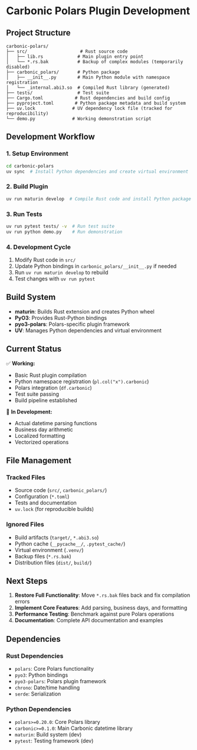 # Carbonic Polars Plugin Development

## Project Structure

```
carbonic-polars/
├── src/                    # Rust source code
│   ├── lib.rs             # Main plugin entry point
│   └── *.rs.bak           # Backup of complex modules (temporarily disabled)
├── carbonic_polars/       # Python package
│   ├── __init__.py        # Main Python module with namespace registration
│   └── _internal.abi3.so  # Compiled Rust library (generated)
├── tests/                 # Test suite
├── Cargo.toml            # Rust dependencies and build config
├── pyproject.toml        # Python package metadata and build system
├── uv.lock              # UV dependency lock file (tracked for reproducibility)
└── demo.py              # Working demonstration script
```

## Development Workflow

### 1. Setup Environment
```bash
cd carbonic-polars
uv sync  # Install Python dependencies and create virtual environment
```

### 2. Build Plugin
```bash
uv run maturin develop  # Compile Rust code and install Python package
```

### 3. Run Tests
```bash
uv run pytest tests/ -v  # Run test suite
uv run python demo.py    # Run demonstration
```

### 4. Development Cycle
1. Modify Rust code in `src/`
2. Update Python bindings in `carbonic_polars/__init__.py` if needed
3. Run `uv run maturin develop` to rebuild
4. Test changes with `uv run pytest`

## Build System

- **maturin**: Builds Rust extension and creates Python wheel
- **PyO3**: Provides Rust-Python bindings
- **pyo3-polars**: Polars-specific plugin framework
- **UV**: Manages Python dependencies and virtual environment

## Current Status

✅ **Working:**
- Basic Rust plugin compilation
- Python namespace registration (`pl.col("x").carbonic`)
- Polars integration (`df.carbonic`)
- Test suite passing
- Build pipeline established

🚧 **In Development:**
- Actual datetime parsing functions
- Business day arithmetic
- Localized formatting
- Vectorized operations

## File Management

### Tracked Files
- Source code (`src/`, `carbonic_polars/`)
- Configuration (`*.toml`)
- Tests and documentation
- `uv.lock` (for reproducible builds)

### Ignored Files
- Build artifacts (`target/`, `*.abi3.so`)
- Python cache (`__pycache__/`, `.pytest_cache/`)
- Virtual environment (`.venv/`)
- Backup files (`*.rs.bak`)
- Distribution files (`dist/`, `build/`)

## Next Steps

1. **Restore Full Functionality**: Move `*.rs.bak` files back and fix compilation errors
2. **Implement Core Features**: Add parsing, business days, and formatting
3. **Performance Testing**: Benchmark against pure Polars operations
4. **Documentation**: Complete API documentation and examples

## Dependencies

### Rust Dependencies
- `polars`: Core Polars functionality
- `pyo3`: Python bindings
- `pyo3-polars`: Polars plugin framework
- `chrono`: Date/time handling
- `serde`: Serialization

### Python Dependencies
- `polars>=0.20.0`: Core Polars library
- `carbonic>=0.1.0`: Main Carbonic datetime library
- `maturin`: Build system (dev)
- `pytest`: Testing framework (dev)